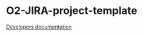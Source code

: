 # O2-JIRA-project-template

[Developers documentation](https://alice-o2.web.cern.ch/content/jira/jira-o2-project-template-plugin)

